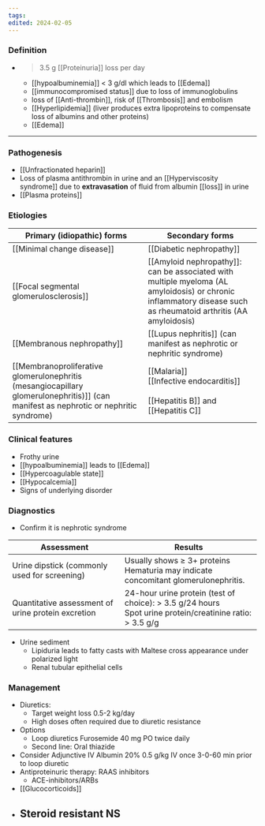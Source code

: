 ```yaml
---
tags: 
edited: 2024-02-05
---
```

### Definition
- > 3.5 g [[Proteinuria]] loss per day
	- [[hypoalbuminemia]] < 3 g/dl which leads to [[Edema]]
	- [[immunocompromised status]] due to loss of immunoglobulins
	- loss of [[Anti-thrombin]], risk of [[Thrombosis]] and embolism 
	- [[Hyperlipidemia]] (liver produces extra lipoproteins to compensate loss of albumins and other proteins)
	- [[Edema]] 

---
### Pathogenesis
- [[Unfractionated heparin]] 
- Loss of plasma antithrombin in urine and an [[Hyperviscosity syndrome]] due to **extravasation** of fluid from albumin [[loss]] in urine
- [[Plasma proteins]] 

### Etiologies
| Primary (idiopathic) forms                                                                                                            | Secondary forms                                                                                                                                                 |
| ------------------------------------------------------------------------------------------------------------------------------------- | --------------------------------------------------------------------------------------------------------------------------------------------------------------- |
| [[Minimal change disease]]                                                                                                            | [[Diabetic nephropathy]]                                                                                                                                        |
| [[Focal segmental glomerulosclerosis]]                                                                                                | [[Amyloid nephropathy]]: can be associated with multiple myeloma (AL amyloidosis) or chronic inflammatory disease such as rheumatoid arthritis (AA amyloidosis) |
| [[Membranous nephropathy]]                                                                                                            | [[Lupus nephritis]] (can manifest as nephrotic or nephritic syndrome)                                                                                           |
| [[Membranoproliferative glomerulonephritis (mesangiocapillary glomerulonephritis)]] (can manifest as nephrotic or nephritic syndrome) | [[Malaria]]<br>[[Infective endocarditis]]<br><br>[[Hepatitis B]] and [[Hepatitis C]]                                                                            |
### Clinical features
- Frothy urine
- [[hypoalbuminemia]] leads to [[Edema]]
- [[Hypercoagulable state]] 
- [[Hypocalcemia]] 
- Signs of underlying disorder
### Diagnostics
- Confirm it is nephrotic syndrome

| Assessment                                | Results                                           |
|-------------------------------------------|---------------------------------------------------|
| Urine dipstick (commonly used for screening) | Usually shows ≥ 3+ proteins <br> Hematuria may indicate concomitant glomerulonephritis. |
| Quantitative assessment of urine protein excretion | 24-hour urine protein (test of choice): > 3.5 g/24 hours <br> Spot urine protein/creatinine ratio: > 3.5 g/g |
- Urine sediment
	- Lipiduria leads to fatty casts with Maltese cross appearance under polarized light
	- Renal tubular epithelial cells
### Management
- Diuretics:
	- Target weight loss 0.5-2 kg/day
	- High doses often required due to diuretic resistance 
- Options
	- Loop diuretics Furosemide 40 mg PO twice daily
	- Second line: Oral thiazide 
- Consider Adjunctive IV Albumin 20% 0.5 g/kg IV once 3-0-60 min prior to loop diuretic
- Antiproteinuric therapy: RAAS inhibitors
	- ACE-inhibitors/ARBs
- [[Glucocorticoids]]
- Steroid resistant NS
	- 